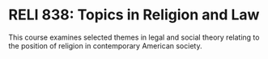 # RELI 838: Topics in Religion and Law

This course examines selected themes in legal and social theory relating to the position of religion in contemporary American society.